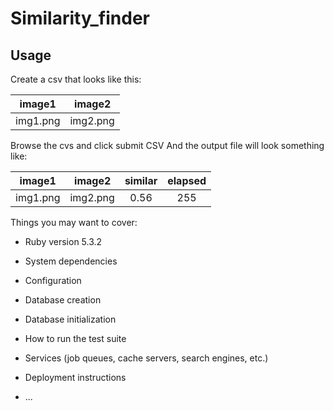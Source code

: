 # Similarity_finder


## Usage

Create a csv that looks like this:

| image1 | image2 |
|:------:|:------:|
| img1.png|img2.png|

Browse the cvs and click submit CSV
And the output file will look something like:

| image1 | image2 | similar | elapsed |
|:------:|:------:|:-------:|:-------:|
|img1.png|img2.png|0.56|255|

Things you may want to cover:

* Ruby version 5.3.2

* System dependencies

* Configuration


* Database creation

* Database initialization

* How to run the test suite

* Services (job queues, cache servers, search engines, etc.)

* Deployment instructions

* ...

